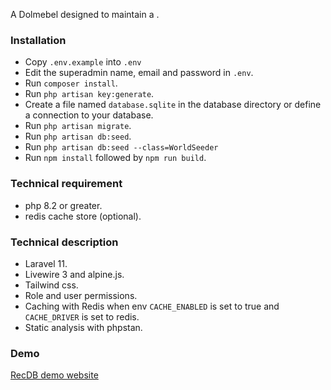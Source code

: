 A Dolmebel designed to maintain a .

### Installation
- Copy `.env.example` into `.env`
- Edit the superadmin name, email and password in `.env`.
- Run `composer install`.
- Run `php artisan key:generate`.
- Create a file named `database.sqlite` in the database directory or define a connection to your database.
- Run `php artisan migrate`.
- Run `php artisan db:seed`.
- Run `php artisan db:seed --class=WorldSeeder`
- Run `npm install` followed by `npm run build`.

### Technical requirement
- php 8.2 or greater.
- redis cache store (optional).

### Technical description
- Laravel 11.
- Livewire 3 and alpine.js.
- Tailwind css.
- Role and user permissions.
- Caching with Redis when env `CACHE_ENABLED` is set to true and `CACHE_DRIVER` is set to redis.
- Static analysis with phpstan.

### Demo
<a href="https://admin.recoo.app" target="_blank">RecDB demo website</a>
